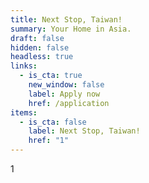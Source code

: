 ```yaml
---
title: Next Stop, Taiwan!
summary: Your Home in Asia.
draft: false
hidden: false
headless: true
links:
  - is_cta: true
    new_window: false
    label: Apply now
    href: /application
items:
  - is_cta: false
    label: Next Stop, Taiwan!
    href: "1"
---
```

1
